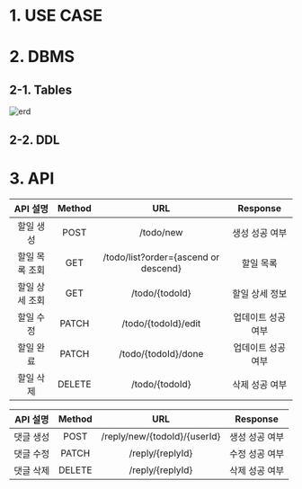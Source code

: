 # 1. USE CASE
# 2. DBMS
## 2-1. Tables
![erd](https://github.com/ddalkyTokky/KotlinSpring_TODO_Backend/assets/47583083/c97c9d9a-9f9a-4788-a585-be762c30e980)
## 2-2. DDL
# 3. API
|API 설명|Method|URL|Response|
|:---:|:---:|:---:|:---:|
|할일 생성|POST|/todo/new|생성 성공 여부|
|할일 목록 조회|GET|/todo/list?order={ascend or descend}|할일 목록|
|할일 상세 조회|GET|/todo/{todoId}|할일 상세 정보|
|할일 수정|PATCH|/todo/{todoId}/edit|업데이트 성공 여부|
|할일 완료|PATCH|/todo/{todoId}/done|업데이트 성공 여부|
|할일 삭제|DELETE|/todo/{todoId}|삭제 성공 여부|

|API 설명|Method|URL|Response|
|:---:|:---:|:---:|:---:|
|댓글 생성|POST|/reply/new/{todoId}/{userId}|생성 성공 여부|
|댓글 수정|PATCH|/reply/{replyId}|수정 성공 여부|
|댓글 삭제|DELETE|/reply/{replyId}|삭제 성공 여부|

